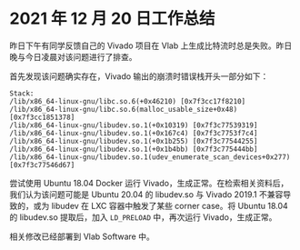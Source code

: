 # 2021 年 12 月 20 日工作总结

昨日下午有同学反馈自己的 Vivado 项目在 Vlab 上生成比特流时总是失败。昨日晚与今日凌晨对该问题进行了排查。

首先发现该问题确实存在，Vivado 输出的崩溃时错误栈开头一部分如下：

```
Stack:
/lib/x86_64-linux-gnu/libc.so.6(+0x46210) [0x7f3cc17f8210]
/lib/x86_64-linux-gnu/libc.so.6(malloc_usable_size+0x48) [0x7f3cc1851378]
/lib/x86_64-linux-gnu/libudev.so.1(+0x10319) [0x7f3c77539319]
/lib/x86_64-linux-gnu/libudev.so.1(+0x167c4) [0x7f3c7753f7c4]
/lib/x86_64-linux-gnu/libudev.so.1(+0x1b255) [0x7f3c77544255]
/lib/x86_64-linux-gnu/libudev.so.1(+0x1b4bb) [0x7f3c775444bb]
/lib/x86_64-linux-gnu/libudev.so.1(udev_enumerate_scan_devices+0x277) [0x7f3c77546d67]
```

尝试使用 Ubuntu 18.04 Docker 运行 Vivado，生成正常。在检索相关资料后，我们认为该问题可能是 Ubuntu 20.04 的 libudev.so 与 Vivado 2019.1 不兼容导致的，或为 libudev 在 LXC 容器中触发了某些 corner case。将 Ubuntu 18.04 的 libudev.so 提取后，加入 `LD_PRELOAD` 中，再次运行 Vivado，生成正常。

相关修改已经部署到 Vlab Software 中。
